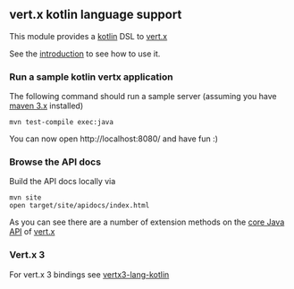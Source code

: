 ## vert.x kotlin language support

This module provides a [kotlin](http://jetbrains.github.com/kotlin/) DSL to [vert.x](http://vertx.io/)

See the [introduction](http://jetbrains.github.com/kotlin/) to see how to use it.

### Run a sample kotlin vertx application

The following command should run a sample server (assuming you have [maven 3.x](http://maven.apache.org/) installed)

    mvn test-compile exec:java

You can now open http://localhost:8080/ and have fun :)

### Browse the API docs

Build the API docs locally via

    mvn site
    open target/site/apidocs/index.html

As you can see there are a number of extension methods on the [core Java API](http://vertx.io/api/java/api/) of [vert.x](http://vertx.io/)

### Vert.x 3
For vert.x 3 bindings see [vertx3-lang-kotlin](https://github.com/cy6erGn0m/vertx3-lang-kotlin)

